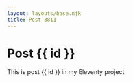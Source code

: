 ```yaml
---
layout: layouts/base.njk
title: Post 3811
---
```


# Post {{ id }}

This is post {{ id }} in my Eleventy project.
